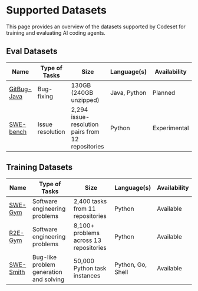 # Supported Datasets

This page provides an overview of the datasets supported by Codeset for training and evaluating AI coding agents.

## Eval Datasets

| Name | Type of Tasks | Size | Language(s) | Availability |
| --- | --- | --- | --- | --- |
| [GitBug-Java](https://github.com/gitbugactions/gitbug-java) | Bug-fixing | 130GB (240GB unzipped) | Java, Python | Planned |
| [SWE-bench](https://github.com/SWE-bench/SWE-bench) | Issue resolution | 2,294 issue-resolution pairs from 12 repositories | Python | Experimental |

## Training Datasets

| Name | Type of Tasks | Size | Language(s) | Availability |
| --- | --- | --- | --- | --- |
| [SWE-Gym](https://github.com/SWE-Gym/SWE-Gym) | Software engineering problems | 2,400 tasks from 11 repositories | Python | Available |
| [R2E-Gym](https://github.com/R2E-Gym/R2E-Gym) | Software engineering problems | 8,100+ problems across 13 repositories | Python | Available |
| [SWE-Smith](https://github.com/SWE-bench/SWE-smith) | Bug-like problem generation and solving | 50,000 Python task instances | Python, Go, Shell | Available |